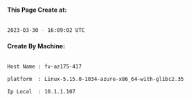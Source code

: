 
   
#### This Page Create at:

```bash

2023-03-30 - 16:09:02 UTC

```

#### Create By Machine:

```bash

Host Name : fv-az175-417

platform  : Linux-5.15.0-1034-azure-x86_64-with-glibc2.35

Ip Local  : 10.1.1.107

```

